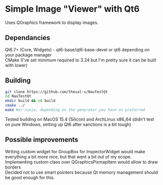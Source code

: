 # Simple Image "Viewer" with Qt6
Uses QGraphics framework to display images.

## Dependancies
Qt6.7+ (Core, Widgets) - qt6-base/qt6-base-devel or qt6 depending on your package manager  
CMake (I've set minimum required to 3.24 but I'm pretty sure it can be built with lower)

## Building
```bash
git clone https://github.com/theval-s/NauTestQt
cd NauTestQt
mkdir build && cd build
cmake ../ 
make #or ninja, depending on the generator you have as preferred
```

Tested building on MacOS 15.4 (Silicon) and ArchLinux x86_64 (didn't test on pure Windows, setting up Qt6 after sanctions is a bit tough)

## Possible improvements
Writing custom widget for GroupBox for InspectorWidget would make everything a bit more nice, but that went a bit out of my scope.  
Implementing custom class over QGraphicsPixmapItem would allow to draw borders  
Decided not to use smart pointers because Qt memory management should be good enough for this.

